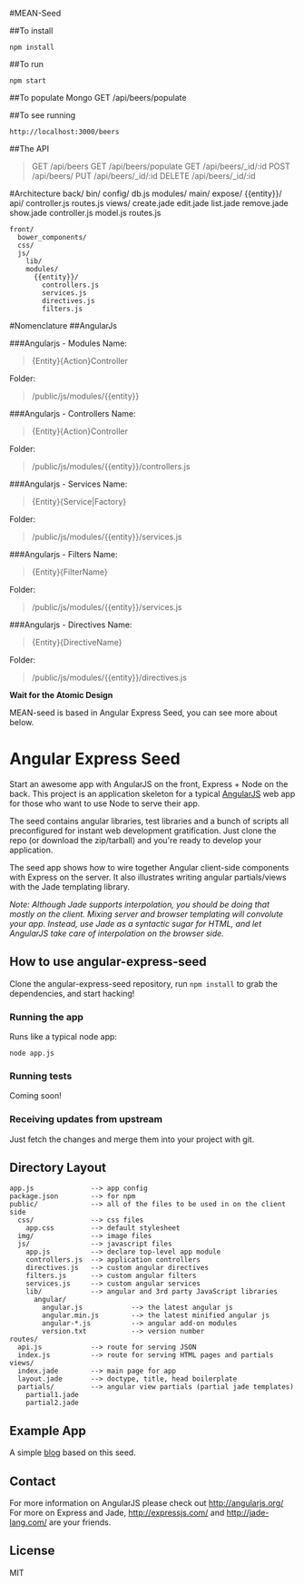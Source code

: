 #MEAN-Seed

##To install

    npm install

##To run

    npm start

##To populate Mongo
    GET /api/beers/populate

##To see running

    http://localhost:3000/beers

##The API

> GET /api/beers
> GET /api/beers/populate
> GET /api/beers/\_id/:id
> POST /api/beers/
> PUT /api/beers/\_id/:id
> DELETE /api/beers/\_id/:id


#Architecture
    back/
      bin/
      config/
        db.js
      modules/
        main/
        expose/
        {{entity}}/
          api/
            controller.js
            routes.js
          views/
            create.jade
            edit.jade
            list.jade
            remove.jade
            show.jade
          controller.js
          model.js
          routes.js

    front/
      bower_components/
      css/
      js/
        lib/
        modules/
          {{entity}}/
            controllers.js
            services.js
            directives.js
            filters.js


#Nomenclature
##AngularJs

###Angularjs - Modules
Name:
>{Entity}{Action}Controller

Folder:
>/public/js/modules/{{entity}}

###Angularjs - Controllers
Name:
>{Entity}{Action}Controller

Folder:
>/public/js/modules/{{entity}}/controllers.js

###Angularjs - Services
Name:
>{Entity}{Service|Factory}

Folder:
>/public/js/modules/{{entity}}/services.js

###Angularjs - Filters
Name:
>{Entity}{FilterName}

Folder:
>/public/js/modules/{{entity}}/services.js

###Angularjs - Directives
Name:
>{Entity}{DirectiveName}

Folder:
>/public/js/modules/{{entity}}/directives.js


**Wait for the Atomic Design**


MEAN-seed is based in Angular Express Seed, you can see more about below.

# Angular Express Seed

Start an awesome app with AngularJS on the front, Express + Node on the back. This project is an
application skeleton for a typical [AngularJS](http://angularjs.org/) web app for those who want
to use Node to serve their app.

The seed contains angular libraries, test libraries and a bunch of scripts all preconfigured for
instant web development gratification. Just clone the repo (or download the zip/tarball) and
you're ready to develop your application.

The seed app shows how to wire together Angular client-side components with Express on the server.
It also illustrates writing angular partials/views with the Jade templating library.

_Note: Although Jade supports interpolation, you should be doing that mostly on the client. Mixing
server and browser templating will convolute your app. Instead, use Jade as a syntactic sugar for
HTML, and let AngularJS take care of interpolation on the browser side._

## How to use angular-express-seed

Clone the angular-express-seed repository, run `npm install` to grab the dependencies, and start hacking!

### Running the app

Runs like a typical node app:

    node app.js

### Running tests

Coming soon!

### Receiving updates from upstream

Just fetch the changes and merge them into your project with git.


## Directory Layout
    
    app.js              --> app config
    package.json        --> for npm
    public/             --> all of the files to be used in on the client side
      css/              --> css files
        app.css         --> default stylesheet
      img/              --> image files
      js/               --> javascript files
        app.js          --> declare top-level app module
        controllers.js  --> application controllers
        directives.js   --> custom angular directives
        filters.js      --> custom angular filters
        services.js     --> custom angular services
        lib/            --> angular and 3rd party JavaScript libraries
          angular/
            angular.js            --> the latest angular js
            angular.min.js        --> the latest minified angular js
            angular-*.js          --> angular add-on modules
            version.txt           --> version number
    routes/
      api.js            --> route for serving JSON
      index.js          --> route for serving HTML pages and partials
    views/
      index.jade        --> main page for app
      layout.jade       --> doctype, title, head boilerplate
      partials/         --> angular view partials (partial jade templates)
        partial1.jade
        partial2.jade



## Example App

A simple [blog](https://github.com/btford/angular-express-blog) based on this seed.


## Contact

For more information on AngularJS please check out http://angularjs.org/
For more on Express and Jade, http://expressjs.com/ and http://jade-lang.com/ are
your friends.

## License
MIT






